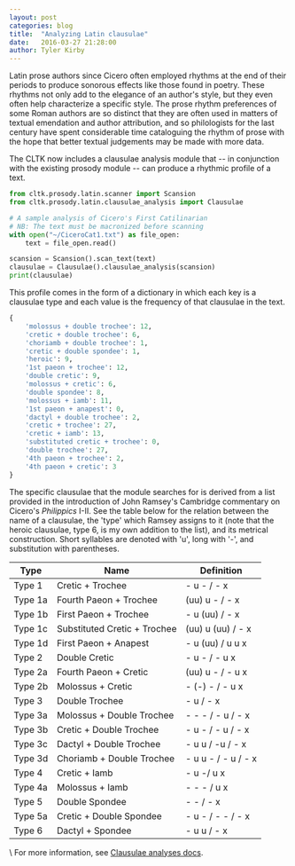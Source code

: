 ```yaml
---
layout: post
categories: blog
title:  "Analyzing Latin clausulae"
date:   2016-03-27 21:28:00
author: Tyler Kirby
---
```


Latin prose authors since Cicero often employed rhythms at the end of their periods to produce sonorous effects like those found in poetry. These rhythms not only add to the elegance of an author's style, but they even often help characterize a specific style. The prose rhythm preferences of some Roman authors are so distinct that they are often used in matters of textual emendation and author attribution, and so philologists for the last century have spent considerable time cataloguing the rhythm of prose with the hope that better textual judgements may be made with more data.

The CLTK now includes a clausulae analysis module that -- in conjunction with the existing prosody module -- can produce a rhythmic profile of a text.

```python
from cltk.prosody.latin.scanner import Scansion
from cltk.prosody.latin.clausulae_analysis import Clausulae

# A sample analysis of Cicero's First Catilinarian
# NB: The text must be macronized before scanning
with open("~/CiceroCat1.txt") as file_open: 
    text = file_open.read()

scansion = Scansion().scan_text(text)
clausulae = Clausulae().clausulae_analysis(scansion)
print(clausulae)
```

This profile comes in the form of a dictionary in which each key is a clausulae type and each value is the frequency of that clausulae in the text.

```python
{
    'molossus + double trochee': 12, 
    'cretic + double trochee': 6, 
    'choriamb + double trochee': 1, 
    'cretic + double spondee': 1, 
    'heroic': 9, 
    '1st paeon + trochee': 12, 
    'double cretic': 9, 
    'molossus + cretic': 6, 
    'double spondee': 8, 
    'molossus + iamb': 11, 
    '1st paeon + anapest': 0, 
    'dactyl + double trochee': 2, 
    'cretic + trochee': 27, 
    'cretic + iamb': 13, 
    'substituted cretic + trochee': 0, 
    'double trochee': 27, 
    '4th paeon + trochee': 2, 
    '4th paeon + cretic': 3
}
```

The specific clausulae that the module searches for is derived from a list provided in the introduction of John Ramsey's Cambridge commentary on Cicero's *Philippics* I-II. See the table below for the relation between the name of a clausulae, the 'type' which Ramsey assigns to it (note that the heroic clausulae, type 6, is my own addition to the list), and its metrical construction. Short syllables are denoted with 'u', long with '-', and substitution with parentheses.

|Type|Name|Definition|
|---|---|---|
Type 1 | Cretic + Trochee | - u - / - x
Type 1a | Fourth Paeon + Trochee | (uu) u - / - x
Type 1b | First Paeon + Trochee | - u (uu) / - x
Type 1c | Substituted Cretic + Trochee | (uu) u (uu) / - x
Type 1d | First Paeon + Anapest | - u (uu) / u u x
Type 2 | Double Cretic | - u - / - u x
Type 2a | Fourth Paeon + Cretic | (uu) u - / - u x
Type 2b | Molossus + Cretic | - (-) - / - u x
Type 3 | Double Trochee | - u / - x
Type 3a | Molossus + Double Trochee | - - - / - u / - x
Type 3b| Cretic + Double Trochee | - u - / - u / - x
Type 3c | Dactyl + Double Trochee | - u u / -u / - x
Type 3d | Choriamb + Double Trochee | - u u - / - u / - x
Type 4 | Cretic + Iamb | - u -/ u x
Type 4a | Molossus + Iamb | - - - / u x
Type 5 | Double Spondee | - - / - x
Type 5a | Cretic + Double Spondee | - u - / - - / - x
Type 6 | Dactyl + Spondee | - u u / - x

\\
For more information, see [Clausulae analyses docs](http://docs.cltk.org/en/latest/latin.html#clausulae-analysis).